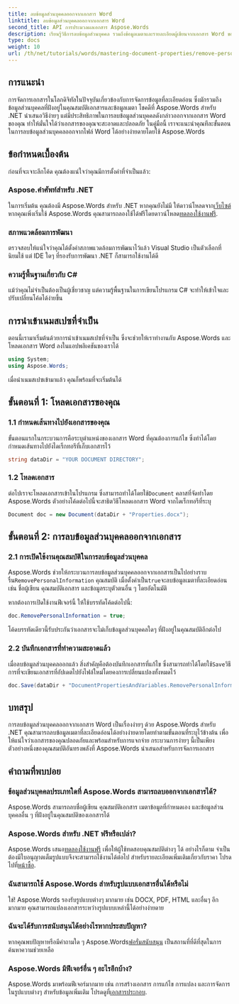 ```yaml
---
title: ลบข้อมูลส่วนบุคคลออกจากเอกสาร Word
linktitle: ลบข้อมูลส่วนบุคคลออกจากเอกสาร Word
second_title: API การประมวลผลเอกสาร Aspose.Words
description: เรียนรู้วิธีการลบข้อมูลส่วนบุคคล รวมถึงข้อมูลเมตาและรายละเอียดผู้เขียนจากเอกสาร Word ของคุณโดยใช้ Aspose.Words สำหรับ .NET
type: docs
weight: 10
url: /th/net/tutorials/words/mastering-document-properties/remove-personal-information-word-document/
---
```

## การแนะนำ

การจัดการเอกสารในโลกดิจิทัลในปัจจุบันเกี่ยวข้องกับการจัดการข้อมูลที่ละเอียดอ่อน ซึ่งมักรวมถึงข้อมูลส่วนบุคคลที่ฝังอยู่ในคุณสมบัติเอกสารและข้อมูลเมตา โชคดีที่ Aspose.Words สำหรับ .NET นำเสนอวิธีง่ายๆ แต่มีประสิทธิภาพในการลบข้อมูลส่วนบุคคลดังกล่าวออกจากเอกสาร Word ของคุณ ทำให้มั่นใจได้ว่าเอกสารของคุณจะสะอาดและปลอดภัย ในคู่มือนี้ เราจะแนะนำคุณทีละขั้นตอนในการลบข้อมูลส่วนบุคคลออกจากไฟล์ Word ได้อย่างง่ายดายโดยใช้ Aspose.Words

## ข้อกำหนดเบื้องต้น

ก่อนที่จะเจาะลึกโค้ด คุณต้องแน่ใจว่าคุณมีการตั้งค่าที่จำเป็นแล้ว:

### Aspose.คำศัพท์สำหรับ .NET

ในการเริ่มต้น คุณต้องมี Aspose.Words สำหรับ .NET หากคุณยังไม่มี ให้ดาวน์โหลดจาก[เว็บไซต์](https://releases.aspose.com/words/net/) หากคุณเพิ่งเริ่มใช้ Aspose.Words คุณสามารถลองใช้ได้ฟรีโดยดาวน์โหลด[ทดลองใช้งานฟรี](https://releases.aspose.com/).

### สภาพแวดล้อมการพัฒนา

ตรวจสอบให้แน่ใจว่าคุณได้ตั้งค่าสภาพแวดล้อมการพัฒนาไว้แล้ว Visual Studio เป็นตัวเลือกที่นิยมใช้ แต่ IDE ใดๆ ที่รองรับการพัฒนา .NET ก็สามารถใช้งานได้ดี

### ความรู้พื้นฐานเกี่ยวกับ C#

แม้ว่าคุณไม่จำเป็นต้องเป็นผู้เชี่ยวชาญ แต่ความรู้พื้นฐานในการเขียนโปรแกรม C# จะทำให้เข้าใจและปรับเปลี่ยนโค้ดได้ง่ายขึ้น

## การนำเข้าเนมสเปซที่จำเป็น

ตอนนี้เรามาเริ่มต้นด้วยการนำเข้าเนมสเปซที่จำเป็น ซึ่งจะช่วยให้เราทำงานกับ Aspose.Words และโหลดเอกสาร Word ลงในแอปพลิเคชันของเราได้

```csharp
using System;
using Aspose.Words;
```

เมื่อนำเนมสเปซเข้ามาแล้ว คุณก็พร้อมที่จะเริ่มต้นได้

## ขั้นตอนที่ 1: โหลดเอกสารของคุณ

### 1.1 กำหนดเส้นทางไปยังเอกสารของคุณ

ขั้นตอนแรกในกระบวนการคือระบุตำแหน่งของเอกสาร Word ที่คุณต้องการแก้ไข ซึ่งทำได้โดยกำหนดเส้นทางไปยังไดเร็กทอรีที่เก็บเอกสารไว้

```csharp
string dataDir = "YOUR DOCUMENT DIRECTORY";
```

### 1.2 โหลดเอกสาร

ต่อไปเราจะโหลดเอกสารเข้าในโปรแกรม ซึ่งสามารถทำได้โดยใช้`Document` คลาสที่จัดทำโดย Aspose.Words ตัวอย่างโค้ดต่อไปนี้จะสาธิตวิธีโหลดเอกสาร Word จากไดเร็กทอรีที่ระบุ

```csharp
Document doc = new Document(dataDir + "Properties.docx");
```

## ขั้นตอนที่ 2: การลบข้อมูลส่วนบุคคลออกจากเอกสาร

### 2.1 การเปิดใช้งานคุณสมบัติในการลบข้อมูลส่วนบุคคล

 Aspose.Words ช่วยให้กระบวนการลบข้อมูลส่วนบุคคลออกจากเอกสารเป็นไปอย่างราบรื่น`RemovePersonalInformation` คุณสมบัติ เมื่อตั้งค่าเป็น`true`จะลบข้อมูลเมตาที่ละเอียดอ่อน เช่น ชื่อผู้เขียน คุณสมบัติเอกสาร และข้อมูลระบุตัวตนอื่น ๆ โดยอัตโนมัติ

หากต้องการเปิดใช้งานฟีเจอร์นี้ ให้ใช้บรรทัดโค้ดต่อไปนี้:

```csharp
doc.RemovePersonalInformation = true;
```

โค้ดบรรทัดเดียวนี้รับประกันว่าเอกสารจะไม่เก็บข้อมูลส่วนบุคคลใดๆ ที่ฝังอยู่ในคุณสมบัติอีกต่อไป

### 2.2 บันทึกเอกสารที่ทำความสะอาดแล้ว

 เมื่อลบข้อมูลส่วนบุคคลออกแล้ว สิ่งสำคัญคือต้องบันทึกเอกสารที่แก้ไข ซึ่งสามารถทำได้โดยใช้`Save`วิธีการที่จะเขียนเอกสารที่อัปเดตไปยังไฟล์ใหม่โดยคงการเปลี่ยนแปลงทั้งหมดไว้

```csharp
doc.Save(dataDir + "DocumentPropertiesAndVariables.RemovePersonalInformation.docx");
```

## บทสรุป

การลบข้อมูลส่วนบุคคลออกจากเอกสาร Word เป็นเรื่องง่ายๆ ด้วย Aspose.Words สำหรับ .NET คุณสามารถลบข้อมูลเมตาที่ละเอียดอ่อนได้อย่างง่ายดายโดยทำตามขั้นตอนที่ระบุไว้ข้างต้น เพื่อให้แน่ใจว่าเอกสารของคุณปลอดภัยและพร้อมสำหรับการแจกจ่าย กระบวนการง่ายๆ นี้เป็นเพียงตัวอย่างหนึ่งของคุณสมบัติอันทรงพลังที่ Aspose.Words นำเสนอสำหรับการจัดการเอกสาร

## คำถามที่พบบ่อย

### ข้อมูลส่วนบุคคลประเภทใดที่ Aspose.Words สามารถลบออกจากเอกสารได้?

Aspose.Words สามารถลบชื่อผู้เขียน คุณสมบัติเอกสาร เมตาข้อมูลที่กำหนดเอง และข้อมูลส่วนบุคคลอื่น ๆ ที่ฝังอยู่ในคุณสมบัติของเอกสารได้

### Aspose.Words สำหรับ .NET ฟรีหรือเปล่า?

 Aspose.Words เสนอ[ทดลองใช้งานฟรี](https://releases.aspose.com/) เพื่อให้ผู้ใช้ทดสอบคุณสมบัติต่างๆ ได้ อย่างไรก็ตาม จำเป็นต้องมีใบอนุญาตเต็มรูปแบบจึงจะสามารถใช้งานได้ต่อไป สำหรับรายละเอียดเพิ่มเติมเกี่ยวกับราคา โปรดไปที่[หน้าซื้อ](https://purchase.aspose.com/buy).

### ฉันสามารถใช้ Aspose.Words สำหรับรูปแบบเอกสารอื่นได้หรือไม่

ใช่! Aspose.Words รองรับรูปแบบต่างๆ มากมาย เช่น DOCX, PDF, HTML และอื่นๆ อีกมากมาย คุณสามารถแปลงเอกสารระหว่างรูปแบบเหล่านี้ได้อย่างง่ายดาย

### ฉันจะได้รับการสนับสนุนได้อย่างไรหากประสบปัญหา?

 หากคุณพบปัญหาหรือมีคำถามใด ๆ Aspose.Words[ฟอรั่มสนับสนุน](https://forum.aspose.com/c/words/8) เป็นสถานที่ที่ดีที่สุดในการค้นหาความช่วยเหลือ

### Aspose.Words มีฟีเจอร์อื่น ๆ อะไรอีกบ้าง?

 Aspose.Words มาพร้อมฟีเจอร์มากมาย เช่น การสร้างเอกสาร การแก้ไข การแปลง และการจัดการในรูปแบบต่างๆ สำหรับข้อมูลเพิ่มเติม โปรดดูที่[เอกสารประกอบ](https://reference.aspose.com/words/net/).